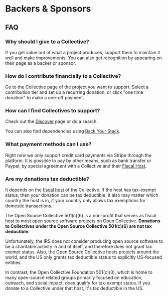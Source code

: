 # Backers & Sponsors

## FAQ

### Why should I give to a Collective?

If you get value out of what a project produces, support them to maintain it well and make improvements. You can also get recognition by appearing on their page as a backer or sponsor.

### How do I contribute financially to a Collective?

Go to the Collective page of the project you want to support. Select a contribution tier and set up a recurring donation, or click "one time donation" to make a one-off payment.

### How can I find Collectives to support?

Check out the [Discover](https://opencollective.com/discover) page or do a search.

You can also find dependencies using [Back Your Stack](https://backyourstack.com/).

### What payment methods can I use?

Right now we only support credit card payments via Stripe through the platform. It is possible to pay by other means, such as bank transfer or Paypal, by special agreement with a Collective and their [Fiscal Host](../hosts/).

### Are my donations tax deductible? 

It depends on the [fiscal host ](../hosts/)of the Collective. If the host has tax-exempt status, then your donation can be tax deductible. It also may matter which country the host is in, if your country only allows tax exemptions for domestic transactions.

The Open Source Collective 501\(c\)\(6\) is a non-profit that serves as fiscal host to most open source software projects on Open Collective. **Donations to Collectives under the Open Source Collective 501\(c\)\(6\) are not tax deductible.**

Unfortunately, the IRS does not consider producing open source software to be a charitable activity in and of itself, and therefore does not grant tax exempt status. Also, the Open Source Collective hosts projects around the world, and the US only grants tax deductible status to explicitly US-focused entities.  

In contrast, the Open Collective Foundation 501\(c\)\(3\), which is home to many open-source related groups primarily focused on education, outreach, and social impact, does qualify for tax-exempt status. If you donate to a Collective under that host, it's tax deductible in the US.

